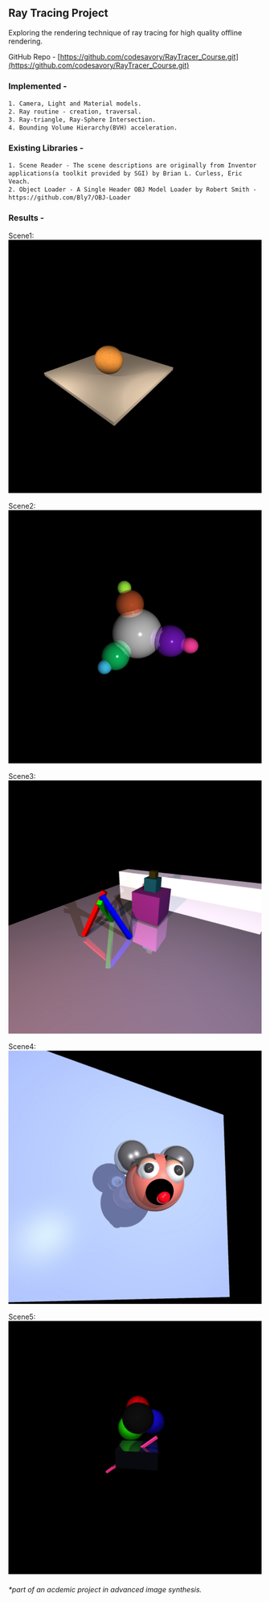 ## Ray Tracing Project

Exploring the rendering technique of ray tracing for high quality offline rendering.

GitHub Repo - [https://github.com/codesavory/RayTracer_Course.git](https://github.com/codesavory/RayTracer_Course.git)

### Implemented - 
    1. Camera, Light and Material models.
    2. Ray routine - creation, traversal.
    3. Ray-triangle, Ray-Sphere Intersection.
    4. Bounding Volume Hierarchy(BVH) acceleration.

### Existing Libraries -
    1. Scene Reader - The scene descriptions are originally from Inventor applications(a toolkit provided by SGI) by Brian L. Curless, Eric Veach.
    2. Object Loader - A Single Header OBJ Model Loader by Robert Smith - https://github.com/Bly7/OBJ-Loader

### Results -
   Scene1:
  <br />
  ![Scene1](../images/raytracing/scene1_old.jpg "Scene1")
  
  Scene2:
  <br />
  ![Scene2](../images/raytracing/scene2_old.jpg "Scene2")
  
  Scene3:
  <br />
  ![Scene3](../images/raytracing/scene3_old.jpg "Scene1")
  
  Scene4:
  <br />
  ![Scene4](../images/raytracing/scene4_old.jpg "Scene1")
  
  Scene5:
  <br />
  ![Scene5](../images/raytracing/scene5_old.jpg "Scene1")
  
###### *part of an acdemic project in advanced image synthesis.
